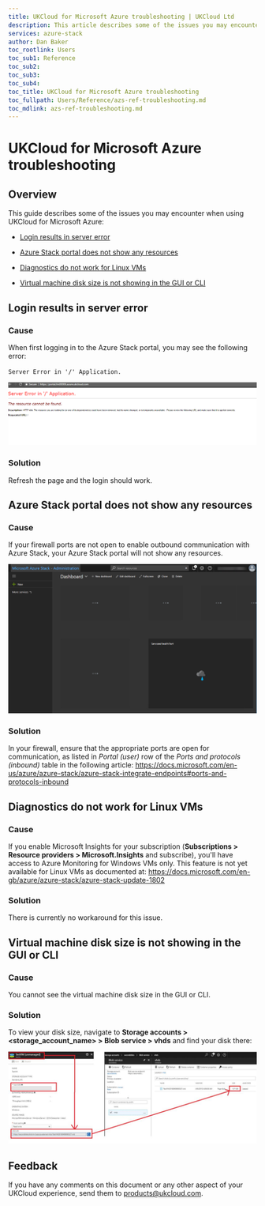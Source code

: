 ```yaml
---
title: UKCloud for Microsoft Azure troubleshooting | UKCloud Ltd
description: This article describes some of the issues you may encounter when using UKCloud for Microsoft Azure
services: azure-stack
author: Dan Baker
toc_rootlink: Users
toc_sub1: Reference
toc_sub2:
toc_sub3:
toc_sub4:
toc_title: UKCloud for Microsoft Azure troubleshooting
toc_fullpath: Users/Reference/azs-ref-troubleshooting.md
toc_mdlink: azs-ref-troubleshooting.md
---
```


# UKCloud for Microsoft Azure troubleshooting

## Overview

This guide describes some of the issues you may encounter when using UKCloud for Microsoft Azure:

- [Login results in server error](#login-results-in-server-error)

- [Azure Stack portal does not show any resources](#azure-stack-portal-does-not-show-any-resources)

- [Diagnostics do not work for Linux VMs](#diagnostics-do-not-work-for-linux-vms)

- [Virtual machine disk size is not showing in the GUI or CLI](#virtual-machine-disk-size-is-not-showing-in-the-gui-or-cli)

## Login results in server error

### Cause

When first logging in to the Azure Stack portal, you may see the following error:

`Server Error in '/' Application.`

![Server Error](images/azs-login-error.png)

### Solution

Refresh the page and the login should work.

## Azure Stack portal does not show any resources

### Cause

If your firewall ports are not open to enable outbound communication with Azure Stack, your Azure Stack portal will not show any resources.

![Microsoft Azure Stack Dashboard](images/azs-firewall-ports.png)

### Solution

In your firewall, ensure that the appropriate ports are open for communication, as listed in *Portal (user)* row of the *Ports and protocols (inbound)* table in the following article: <https://docs.microsoft.com/en-us/azure/azure-stack/azure-stack-integrate-endpoints#ports-and-protocols-inbound>

## Diagnostics do not work for Linux VMs

### Cause

If you enable Microsoft Insights for your subscription (**Subscriptions > Resource providers > Microsoft.Insights** and subscribe), you'll have access to Azure Monitoring for Windows VMs only. This feature is not yet available for Linux VMs as documented at: <https://docs.microsoft.com/en-gb/azure/azure-stack/azure-stack-update-1802>

### Solution

There is currently no workaround for this issue.

## Virtual machine disk size is not showing in the GUI or CLI

### Cause

You cannot see the virtual machine disk size in the GUI or CLI.

### Solution

To view your disk size, navigate to **Storage accounts > <storage_account_name> > Blob service > vhds** and find your disk there:

![VM Size in GUI](images/azs-disk-size.png)

## Feedback

If you have any comments on this document or any other aspect of your UKCloud experience, send them to <products@ukcloud.com>.
